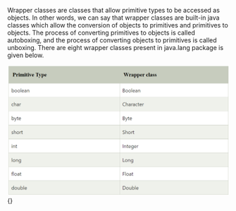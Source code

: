 Wrapper classes are classes that allow primitive types to be accessed as
objects. In other words, we can say that wrapper classes are built-in
java classes which allow the conversion of objects to primitives and
primitives to objects. The process of converting primitives to objects
is called autoboxing, and the process of converting objects to
primitives is called unboxing. There are eight wrapper classes present
in java.lang package is given below.

![](image2.png){}